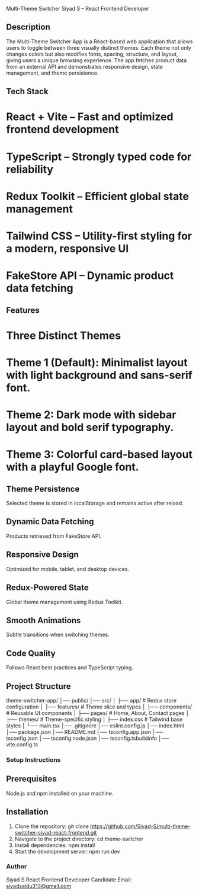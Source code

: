 Multi-Theme Switcher
Siyad S – React Frontend Developer

## Description

The Multi-Theme Switcher App is a React-based web application that allows users to toggle between three visually distinct themes. Each theme not only changes colors but also modifies fonts, spacing, structure, and layout, giving users a unique browsing experience. The app fetches product data from an external API and demonstrates responsive design, state management, and theme persistence.

## Tech Stack

# React + Vite – Fast and optimized frontend development

# TypeScript – Strongly typed code for reliability

# Redux Toolkit – Efficient global state management

# Tailwind CSS – Utility-first styling for a modern, responsive UI

# FakeStore API – Dynamic product data fetching

## Features

# Three Distinct Themes

# Theme 1 (Default): Minimalist layout with light background and sans-serif font.

# Theme 2: Dark mode with sidebar layout and bold serif typography.

# Theme 3: Colorful card-based layout with a playful Google font.

## Theme Persistence

Selected theme is stored in localStorage and remains active after reload.

## Dynamic Data Fetching

Products retrieved from FakeStore API.

## Responsive Design

Optimized for mobile, tablet, and desktop devices.

## Redux-Powered State

Global theme management using Redux Toolkit.

## Smooth Animations

Subtle transitions when switching themes.

## Code Quality

Follows React best practices and TypeScript typing.

## Project Structure

theme-switcher-app/
│── public/
│── src/
│ ├── app/ # Redux store configuration
│ ├── features/ # Theme slice and types
│ ├── components/ # Reusable UI components
│ ├── pages/ # Home, About, Contact pages
│ ├── themes/ # Theme-specific styling
│ ├── index.css # Tailwind base styles
│ └── main.tsx
│── .gitignore
│── eslint.config.js
│── index.html
│── package.json
│── README.md
│── tsconfig.app.json
│── tsconfig.json
│── tsconfig.node.json
│── tsconfig.tsbuildinfo
│── vite.config.ts

### Setup Instructions

## Prerequisites

Node.js and npm installed on your machine.

## Installation

1. Clone the repository:
   git clone https://github.com/Siyad-S/multi-theme-switcher-siyad-react-frontend.git
2. Navigate to the project directory:
   cd theme-switcher
3. Install dependencies:
   npm install
4. Start the development server:
   npm run dev

### Author

Siyad S
React Frontend Developer Candidate
Email: siyadsaidu313@gmail.com
